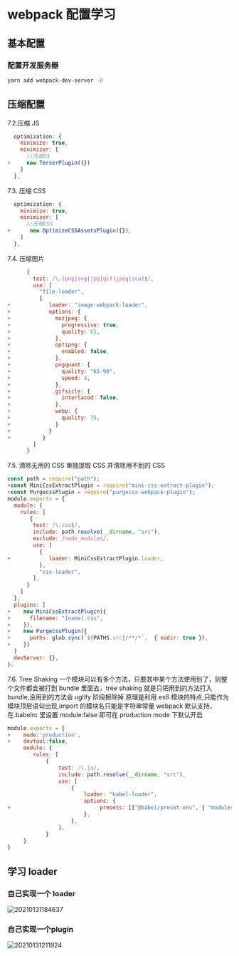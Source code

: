 # webpack 配置学习

## 基本配置

### 配置开发服务器

```bash
yarn add webpack-dev-server -D
```

## 压缩配置

7.2.压缩 JS

```js
  optimization: {
    minimize: true,
    minimizer: [
      //压缩JS
+     new TerserPlugin({})
    ]
  },
```

7.3. 压缩 CSS

```js
  optimization: {
    minimize: true,
    minimizer: [
      //压缩CSS
+      new OptimizeCSSAssetsPlugin({}),
    ]
  },
```

7.4. 压缩图片

```js
      {
        test: /\.(png|svg|jpg|gif|jpeg|ico)$/,
        use: [
          "file-loader",
          {
+            loader: "image-webpack-loader",
+            options: {
+              mozjpeg: {
+                progressive: true,
+                quality: 65,
+              },
+              optipng: {
+                enabled: false,
+              },
+              pngquant: {
+                quality: "65-90",
+                speed: 4,
+              },
+              gifsicle: {
+                interlaced: false,
+              },
+              webp: {
+                quality: 75,
+              }
+            }
+          }
        ]
      }
```

7.5. 清除无用的 CSS
单独提取 CSS 并清除用不到的 CSS

```js
const path = require("path");
+const MiniCssExtractPlugin = require("mini-css-extract-plugin");
+const PurgecssPlugin = require("purgecss-webpack-plugin");
module.exports = {
  module: {
    rules: [
       {
        test: /\.css$/,
        include: path.resolve(__dirname, "src"),
        exclude: /node_modules/,
        use: [
          {
+            loader: MiniCssExtractPlugin.loader,
          },
          "css-loader",
        ],
      }
    ]
  },
  plugins: [
+    new MiniCssExtractPlugin({
+      filename: "[name].css",
+    }),
+    new PurgecssPlugin({
+      paths: glob.sync(`${PATHS.src}/**/*`,  { nodir: true }),
+    })
  ]
  devServer: {},
};
```

7.6. Tree Shaking
一个模块可以有多个方法，只要其中某个方法使用到了，则整个文件都会被打到 bundle 里面去，tree shaking 就是只把用到的方法打入 bundle,没用到的方法会 uglify 阶段擦除掉
原理是利用 es6 模块的特点,只能作为模块顶层语句出现,import 的模块名只能是字符串常量
webpack 默认支持，在.babelrc 里设置 module:false 即可在 production mode 下默认开启

```js
module.exports = {
+    mode:'production',
+    devtool:false,
     module: {
        rules: [
            {
                test: /\.js/,
                include: path.resolve(__dirname, "src"),
                use: [
                    {
                        loader: "babel-loader",
                        options: {
+                            presets: [["@babel/preset-env", { "modules": false }]],
                        },
                    },
                ],
            }
     }
}
```

## 学习 loader

### 自己实现一个 loader

![20210131184637](https://cdn.jsdelivr.net/gh/Orime112/picbed/20210131184637.png)



### 自己实现一个plugin

![20210131211924](https://cdn.jsdelivr.net/gh/Orime112/picbed/20210131211924.png)